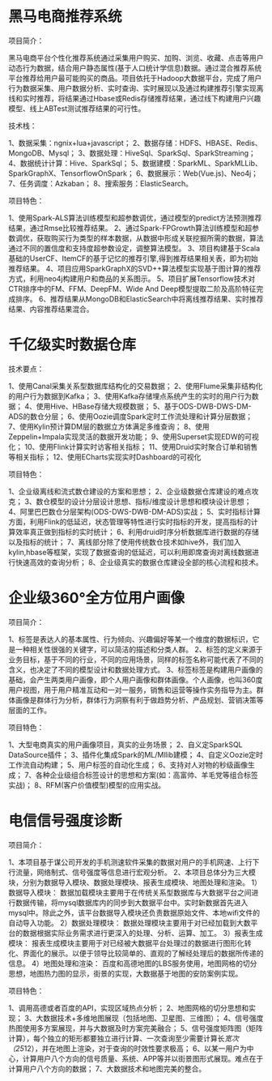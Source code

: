 # 黑马电商推荐系统
项目简介：

黑马电商平台个性化推荐系统通过采集用户购买、加购、浏览、收藏、点击等用户动态行为数据，结合用户静态属性(基于人口统计学信息)数据。通过混合推荐系统平台推荐给用户最可能购买的商品。项目依托于Hadoop大数据平台，完成了用户行为数据采集、用户数据分析、实时查询、实时展现以及通过构建推荐引擎实现离线和实时推荐，将结果通过Hbase或Redis存储推荐结果，通过线下构建用户兴趣模型、线上ABTest测试推荐结果的可行性。

技术栈：

1、数据采集：ngnix+lua+javascript；
2、数据存储：HDFS、HBASE、Redis、MongoDB、Mysql；
3、数据处理：HiveSql、SparkSql、SparkStreaming；
4、数据统计计算：Hive、SparkSql；
5、数据建模：SparkML、SparkMLLib、SparkGraphX、TensorflowOnSpark；
6、数据展示：Web(Vue.js)、Neo4j；
7、任务调度：Azkaban；
8、搜索服务：ElasticSearch。

项目特色：

1、使用Spark-ALS算法训练模型和超参数调优，通过模型的predict方法预测推荐结果，通过Rmse比较推荐结果。
2、通过Spark-FPGrowth算法训练模型和超参数调优，获取购买行为类型的样本数据，从数据中形成关联挖掘所需的数据，算法通过不同的置信度和支持度超参数设定，调整算法模型。
3、项目构建基于Scala基础的UserCF、ItemCF的基于记忆的推荐引擎,得到推荐结果相关表，即为初始推荐结果。
4、项目应用SparkGraphX的SVD++算法模型实现基于图计算的推荐方式，利用neo4j构建用户和商品的关系图示。
5、项目扩展Tensorflow技术对CTR排序中的FM、FFM、DeepFM、Wide And Deep模型提取二阶及高阶特征完成排序。
6、推荐结果从MongoDB和ElasticSearch中将离线推荐结果、实时推荐结果、内容推荐结果混合。


# 千亿级实时数据仓库
技术要点：

1、使用Canal采集关系型数据库结构化的交易数据；
2、使用Flume采集非结构化的用户行为数据到Kafka；
3、使用Kafka存储埋点系统产生的实时的用户行为数据；
4、使用Hive、HBase存储大规模数据；
5、基于ODS-DWB-DWS-DM-ADS的数仓分层；
6、使用Oozie调度Spark定时工作流处理和计算分层数据；
7、使用Kylin预计算DM层的数据立方体满足多维查询；
8、使用Zeppelin+Impala实现灵活的数据开发功能；
9、使用Superset实现EDW的可视化；
10、使用Flink计算实时访客相关指标；
11、使用Druid实时聚合订单和销售等相关指标；
12、使用ECharts实现实时Dashboard的可视化

项目特色：

1、企业级离线和流式数仓建设的方案和思想；
2、企业级数据仓库建设的难点攻克；
3、数仓模型的设计分层设计思想、指标/维度设计思想和模块设计思想；
4、阿里巴巴数仓分层架构(ODS-DWS-DWB-DM-ADS)实战；
5、实时指标计算方面，利用Flink的低延迟，状态管理等特性进行实时指标的开发，提高指标的计算效率真正做到指标的实时统计；
6、利用druid时序分析数据库进行数据的存储以及指标的统计；
7、离线部分除了使用传统数仓技术如hive外，我们加入kylin,hbase等框架，实现了数据查询的低延迟，可以利用即席查询对离线数据进行快速高效的查询分析；
8、企业级真实的数据仓库建设全部的核心流程和技术。

# 企业级360°全方位用户画像
项目简介：

1、标签是表达人的基本属性、行为倾向、兴趣偏好等某一个维度的数据标识，它是一种相关性很强的关键字，可以简洁的描述和分类人群。
2、标签的定义来源于业务目标，基于不同的行业，不同的应用场景，同样的标签名称可能代表了不同的含义，也决定了不同的模型设计和数据处理方式。
3、标签标签是构建用户画像的基础，会产生两类用户画像，即个人用户画像和群体画像。个人画像，也叫360度用户视图，用于用户精准互动和一对一服务，销售和运营等操作实务指导为主。群体画像是群体行为分析，群体行为洞察有利于做趋势分析、产品规划、营销决策等层面的工作。

项目特色：

1、大型电商真实的用户画像项目，真实的业务场景；
2、自义定SparkSQL DataSource插件；
3、插件化集成Spark的ML/Mllib建模；
4、自定义Oozie定时工作流自动构建；
5、用户标签的自动化生成；
6、支持对人对物的秒级画像生成；
7、各种企业级组合标签设计的思想和方案(如：高富帅、羊毛党等组合标签实战)；
8、RFM(客户价值模型)模型的应用实战。


# 电信信号强度诊断
项目简介：

1、本项目基于谋公司开发的手机测速软件采集的数据对用户的手机网速、上行下行流量，网络制式、信号强度等信息进行宏观分析。
2、本项目总体分为三大模块，分别为数据导入模块、数据处理模块、报表生成模块、地图处理和渲染。
1）数据导入模块： 数据加载模块主要用于在传统关系型数据库与大数据平台之间进行数据传输，将mysql数据库内的同步到大数据平台中。实时新数据首先进入mysql中。除此之外，该平台数据导入模块还负责数据原始文件、本地wifi文件的自动导入功能。
2）数据处理模块： 数据处理模块主要用于对已经加载到大数平台的数据根据实际业务需求进行更深入的处理、分析、运算、加工。
3）报表生成模块： 报表生成模块主要用于对已经被大数据平台处理过的数据进行图形化转化、界面化的展示。以便于领导比较简单的、直观的了解经处理后的数据所传递的信息。
4）地图处理和渲染： 百度和高德地图的LBS服务使用，地图网格的切分思想，地图热力图的显示，街景的实现，大数据基于地图的安防案例实现。

项目特色：

1、调用高德或者百度的API，实现区域热点分析；
2、地图网格的切分思想和实现；
3、大数据技术+多维地图展现（包括地图、卫星图、三维图）；
4、信号强度热图使用多方案展现，并与大数据及时方案完美融合；
5、信号强度矩阵图（矩阵计算），每个独立的矩形都要独立进行计算、一次查询至少需要计算长*宽次（25*12），并在地图上渲染，对于查询的时效性要求极高；
6、以某一用户为中心，计算用户八个方向的信号质量、系统、APP等并以街景图形式展现。难点在于计算用户八个方向的数据；
7、大数据技术和地图完美的整合。